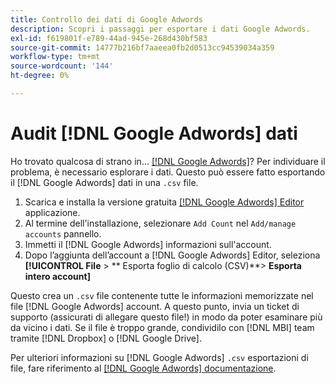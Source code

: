 ```yaml
---
title: Controllo dei dati di Google Adwords
description: Scopri i passaggi per esportare i dati Google Adwords.
exl-id: f619801f-e789-44ad-945e-268d430bf583
source-git-commit: 14777b216bf7aaeea0fb2d0513cc94539034a359
workflow-type: tm+mt
source-wordcount: '144'
ht-degree: 0%

---
```


# Audit [!DNL Google Adwords] dati

Ho trovato qualcosa di strano in... [[!DNL Google Adwords]](../integrations/google-adwords.md)? Per individuare il problema, è necessario esplorare i dati. Questo può essere fatto esportando il [!DNL Google Adwords] dati in una `.csv` file.

1. Scarica e installa la versione gratuita [[!DNL Google Adwords] Editor](https://ads.google.com/home/tools/ads-editor/) applicazione.
1. Al termine dell&#39;installazione, selezionare `Add Count` nel `Add/manage accounts` pannello.
1. Immetti il [!DNL Google Adwords] informazioni sull&#39;account.
1. Dopo l’aggiunta dell’account a [!DNL Google Adwords] Editor, seleziona **[!UICONTROL File** > ** Esporta foglio di calcolo (CSV)**> **Esporta intero account]**

Questo crea un `.csv` file contenente tutte le informazioni memorizzate nel file [!DNL Google Adwords] account. A questo punto, invia un ticket di supporto (assicurati di allegare questo file!) in modo da poter esaminare più da vicino i dati. Se il file è troppo grande, condividilo con [!DNL MBI] team tramite [!DNL Dropbox] o [!DNL Google Drive].

Per ulteriori informazioni su [!DNL Google Adwords] `.csv` esportazioni di file, fare riferimento al [[!DNL Google Adwords] documentazione](https://support.google.com/google-ads/editor/answer/38657?hl=en).
